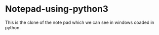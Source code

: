 # Notepad-using-python3
 This is the clone of the note pad which we can see in windows coaded in python.
